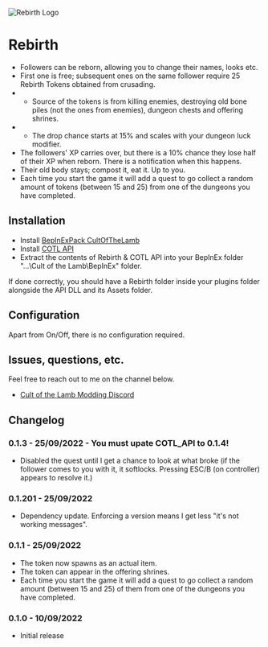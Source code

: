 ![Rebirth Logo](https://raw.githubusercontent.com/p1xel8ted/Cult-of-the-Lamb-Mod-Collection/dd8e32aed18a1d789ff8e24e59a21f786620bc94/thunderstore/rebirth/icon.png?raw=true)

# Rebirth

* Followers can be reborn, allowing you to change their names, looks etc.
* First one is free; subsequent ones on the same follower require 25 Rebirth Tokens obtained from crusading. 
* * Source of the tokens is from killing enemies, destroying old bone piles (not the ones from enemies), dungeon chests and offering shrines.
* * The drop chance starts at 15% and scales with your dungeon luck modifier. 
* The followers' XP carries over, but there is a 10% chance they lose half of their XP when reborn. There is a notification when this happens.
* Their old body stays; compost it, eat it. Up to you.
* Each time you start the game it will add a quest to go collect a random amount of tokens (between 15 and 25) from one of the dungeons you have completed.

## Installation

* Install [BepInExPack CultOfTheLamb](https://cult-of-the-lamb.thunderstore.io/package/BepInEx/BepInExPack_CultOfTheLamb/)
* Install [COTL API](https://cult-of-the-lamb.thunderstore.io/package/xhayper/COTL_API/)
* Extract the contents of Rebirth & COTL API into your BepInEx folder "...\Cult of the Lamb\BepInEx\" folder.

If done correctly, you should have a Rebirth folder inside your plugins folder alongside the API DLL and its Assets folder.

## Configuration

Apart from On/Off, there is no configuration required.

## Issues, questions, etc.

Feel free to reach out to me on the channel below.

* [Cult of the Lamb Modding Discord](https://discord.gg/R73vhh8Q2F)

## Changelog

### 0.1.3 - 25/09/2022 - You must upate COTL_API to 0.1.4!

* Disabled the quest until I get a chance to look at what broke (if the follower comes to you with it, it softlocks. Pressing ESC/B (on controller) appears to resolve it.)

### 0.1.201 - 25/09/2022

* Dependency update. Enforcing a version means I get less "it's not working messages".

### 0.1.1 - 25/09/2022

* The token now spawns as an actual item.
* The token can appear in the offering shrines.
* Each time you start the game it will add a quest to go collect a random amount (between 15 and 25) of them from one of the dungeons you have completed.

### 0.1.0 - 10/09/2022

* Initial release

